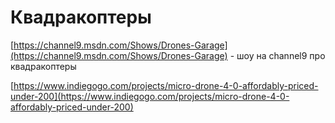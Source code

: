 # Квадракоптеры

[https://channel9.msdn.com/Shows/Drones-Garage](https://channel9.msdn.com/Shows/Drones-Garage) - шоу на channel9 про квадракоптеры

[https://www.indiegogo.com/projects/micro-drone-4-0-affordably-priced-under-200](https://www.indiegogo.com/projects/micro-drone-4-0-affordably-priced-under-200)

